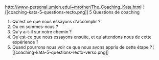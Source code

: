 http://www-personal.umich.edu/~mrother/The_Coaching_Kata.html
![[coaching-kata-5-questions-recto.png]]
5 Questions de coaching 
1. Qu'est ce que nous essayons d'accomplir ?
2. Ou en sommes-nous ?
3. Qu'y a-t-il sur notre chemin ?
4. Qu'est-ce que nous essayons ensuite, et qu'attendons nous de cette expérience ?
5. Quand pourrons nous voir ce que nous avons appris de cette étape ?
![[coaching-kata-5-questions-recto-verso.png]]